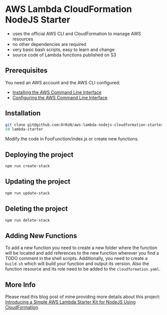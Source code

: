 # AWS Lambda CloudFormation NodeJS Starter

- uses the official AWS CLI and CloudFormation to manage AWS resources
- no other dependencies are required
- very basic bash scripts, easy to learn and change
- source code of Lambda functions published on S3


## Prerequisites

You need an AWS account and the AWS CLI configured:

- [Installing the AWS Command Line Interface](http://docs.aws.amazon.com/cli/latest/userguide/installing.html)
- [Configuring the AWS Command Line Interface](http://docs.aws.amazon.com/cli/latest/userguide/cli-chap-getting-started.html)

## Installation

```sh
git clone git@github.com:OrKoN/aws-lambda-nodejs-cloudformation-starter-kit.git lambda-starter
cd lambda-starter
```

Modify the code in FooFunction/index.js or create new functions.


## Deploying the project

```sh
npm run create-stack
```

## Updating the project

```sh
npm run update-stack
```

## Deleting the project

```sh
npm run delete-stack
```

## Adding New Functions

To add a new function you need to create a new folder where the function will be located and add references to the new function wherever you find a TODO comment in the shell scripts. Additionally, you need to create a `build.sh` which will build your function and output its version. Also the function resource and its role need to be added to the `cloudformation.yaml`.


## More Info

Please read this blog post of mine providing more details about this project: [Introducing a Simple AWS Lambda Starter Kit for NodeJS Using CloudFormation](https://60devs.com/aws-lambda-starter-kit-using-cloudformation-nodejs.html).

